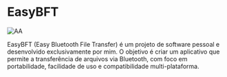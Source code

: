 # EasyBFT

![AA](https://github.com/user-attachments/assets/503ea5b3-5a50-4843-88ad-1e46a6cac464)

EasyBFT (Easy Bluetooth File Transfer) é um projeto de software pessoal e desenvolvido exclusivamente por mim. O objetivo é criar um aplicativo que permite a transferência de arquivos via Bluetooth, com foco em portabilidade, facilidade de uso e compatibilidade multi-plataforma.

